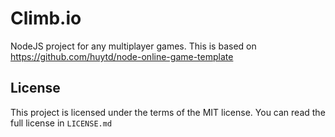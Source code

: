 # Climb.io

NodeJS project for any multiplayer games.
This is based on  https://github.com/huytd/node-online-game-template

## License

This project is licensed under the terms of the MIT license. You can read the full license in `LICENSE.md`
